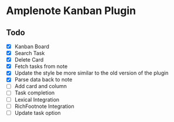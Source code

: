 # Amplenote Kanban Plugin


## Todo

- [x] Kanban Board
- [x] Search Task
- [x] Delete Card
- [x] Fetch tasks from note
- [x] Update the style be more similar to the old version of the plugin
- [x] Parse data back to note
- [ ] Add card and column
- [ ] Task completion
- [ ] Lexical Integration
- [ ] RichFootnote Integration
- [ ] Update task option
